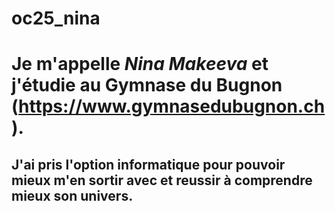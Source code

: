# oc25_nina
# Je m'appelle _Nina Makeeva_ et j'étudie au **Gymnase du Bugnon** (https://www.gymnasedubugnon.ch).

## J'ai pris l'option informatique pour pouvoir mieux m'en sortir avec et reussir à comprendre mieux son univers.
